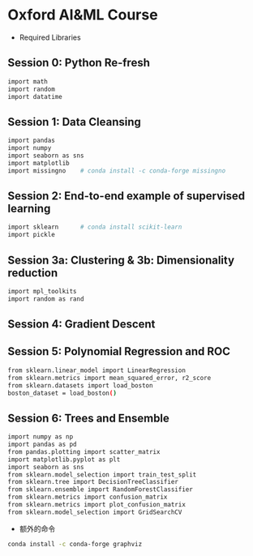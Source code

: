 # Oxford AI&ML Course

- Required Libraries

## Session 0: Python Re-fresh

```bash
import math
import random
import datatime
```

## Session 1: Data Cleansing

```bash
import pandas
import numpy
import seaborn as sns
import matplotlib
import missingno    # conda install -c conda-forge missingno
```

## Session 2: End-to-end example of supervised learning

```bash
import sklearn      # conda install scikit-learn
import pickle
```

## Session 3a: Clustering & 3b: Dimensionality reduction

```bash
import mpl_toolkits
import random as rand
```

## Session 4: Gradient Descent

## Session 5: Polynomial Regression and ROC

```bash
from sklearn.linear_model import LinearRegression
from sklearn.metrics import mean_squared_error, r2_score
from sklearn.datasets import load_boston
boston_dataset = load_boston()
```

## Session 6: Trees and Ensemble

```bash
import numpy as np
import pandas as pd
from pandas.plotting import scatter_matrix
import matplotlib.pyplot as plt
import seaborn as sns
from sklearn.model_selection import train_test_split
from sklearn.tree import DecisionTreeClassifier
from sklearn.ensemble import RandomForestClassifier
from sklearn.metrics import confusion_matrix
from sklearn.metrics import plot_confusion_matrix
from sklearn.model_selection import GridSearchCV
```

- 额外的命令

```bash
conda install -c conda-forge graphviz
```
